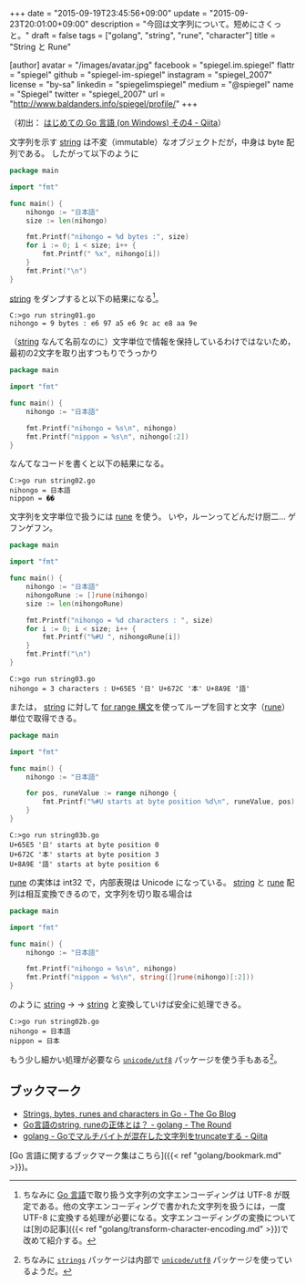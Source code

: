 +++
date = "2015-09-19T23:45:56+09:00"
update = "2015-09-23T20:01:00+09:00"
description = "今回は文字列について。短めにさくっと。"
draft = false
tags = ["golang", "string", "rune", "character"]
title = "String と Rune"

[author]
  avatar = "/images/avatar.jpg"
  facebook = "spiegel.im.spiegel"
  flattr = "spiegel"
  github = "spiegel-im-spiegel"
  instagram = "spiegel_2007"
  license = "by-sa"
  linkedin = "spiegelimspiegel"
  medium = "@spiegel"
  name = "Spiegel"
  twitter = "spiegel_2007"
  url = "http://www.baldanders.info/spiegel/profile/"
+++

（初出： [はじめての Go 言語 (on Windows) その4 - Qiita](http://qiita.com/spiegel-im-spiegel/items/556166b6631c0369754f)）

文字列を示す [string] は不変（immutable）なオブジェクトだが，中身は byte 配列である。
したがって以下のように

```go
package main

import "fmt"

func main() {
	nihongo := "日本語"
	size := len(nihongo)

	fmt.Printf("nihongo = %d bytes :", size)
	for i := 0; i < size; i++ {
		fmt.Printf(" %x", nihongo[i])
	}
	fmt.Print("\n")
}
```

[string] をダンプすると以下の結果になる[^1]。

```
C:>go run string01.go
nihongo = 9 bytes : e6 97 a5 e6 9c ac e8 aa 9e
```

[^1]: ちなみに [Go 言語]で取り扱う文字列の文字エンコーディングは UTF-8 が既定である。他の文字エンコーディングで書かれた文字列を扱うには，一度 UTF-8 に変換する処理が必要になる。文字エンコーディングの変換については[別の記事]({{< ref "golang/transform-character-encoding.md" >}})で改めて紹介する。

（[string] なんて名前なのに）文字単位で情報を保持しているわけではないため，最初の2文字を取り出すつもりでうっかり

```go
package main

import "fmt"

func main() {
	nihongo := "日本語"

	fmt.Printf("nihongo = %s\n", nihongo)
	fmt.Printf("nippon = %s\n", nihongo[:2])
}
```

なんてなコードを書くと以下の結果になる。

```
C:>go run string02.go
nihongo = 日本語
nippon = ��
```

文字列を文字単位で扱うには [rune] を使う。
いや，ルーンってどんだけ厨二... ゲフンゲフン。

```go
package main

import "fmt"

func main() {
	nihongo := "日本語"
	nihongoRune := []rune(nihongo)
	size := len(nihongoRune)

	fmt.Printf("nihongo = %d characters : ", size)
	for i := 0; i < size; i++ {
		fmt.Printf("%#U ", nihongoRune[i])
	}
	fmt.Printf("\n")
}
```

```shell
C:>go run string03.go
nihongo = 3 characters : U+65E5 '日' U+672C '本' U+8A9E '語'
```

または， [string] に対して [for range 構文](http://golang.org/ref/spec#For_statements)を使ってループを回すと文字（[rune]）単位で取得できる。

```go
package main

import "fmt"

func main() {
	nihongo := "日本語"

	for pos, runeValue := range nihongo {
		fmt.Printf("%#U starts at byte position %d\n", runeValue, pos)
	}
}
```

```shell
C:>go run string03b.go
U+65E5 '日' starts at byte position 0
U+672C '本' starts at byte position 3
U+8A9E '語' starts at byte position 6
```

[rune] の実体は int32 で，内部表現は Unicode になっている。
[string] と [rune] 配列は相互変換できるので，文字列を切り取る場合は

```go
package main

import "fmt"

func main() {
	nihongo := "日本語"

	fmt.Printf("nihongo = %s\n", nihongo)
	fmt.Printf("nippon = %s\n", string([]rune(nihongo)[:2]))
}
```

のように [string] → [][rune] → [string] と変換していけば安全に処理できる。

```
C:>go run string02b.go
nihongo = 日本語
nippon = 日本
```

もう少し細かい処理が必要なら [`unicode/utf8`](http://golang.org/pkg/unicode/utf8/) パッケージを使う手もある[^2]。

[^2]: ちなみに [`strings`](http://golang.org/pkg/strings/) パッケージは内部で [`unicode/utf8`](http://golang.org/pkg/unicode/utf8/) パッケージを使っているようだ。

## ブックマーク

- [Strings, bytes, runes and characters in Go - The Go Blog](http://blog.golang.org/strings)
- [Go言語のstring, runeの正体とは？ - golang - The Round](http://knightso.hateblo.jp/entry/2014/06/24/090719)
- [golang - Goでマルチバイトが混在した文字列をtruncateする - Qiita](http://qiita.com/hokaccha/items/3d3f45b5927b4584dbac)

[Go 言語に関するブックマーク集はこちら]({{< ref "golang/bookmark.md" >}})。

[Go 言語]: https://golang.org/ "The Go Programming Language"
[string]: http://golang.org/ref/spec#String_types
[rune]: http://blog.golang.org/strings "Strings, bytes, runes and characters in Go - The Go Blog"
